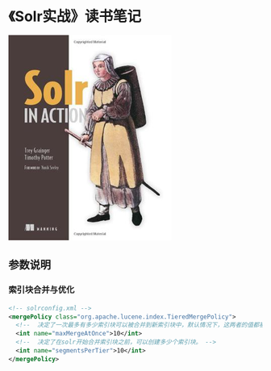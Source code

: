# 《Solr实战》读书笔记

![](assets/markdown-img-paste-20170905151702579.png)


## 参数说明

### 索引块合并与优化

```xml
<!-- solrconfig.xml -->
<mergePolicy class="org.apache.lucene.index.TieredMergePolicy">
  <!--  决定了一次最多有多少索引块可以被合并到新索引块中，默认情况下，这两者的值都被设为10。-->
  <int name="maxMergeAtOnce">10</int>
  <!--  决定了在solr开始合并索引块之前，可以创建多少个索引块。 -->
  <int name="segmentsPerTier">10</int>
</mergePolicy>
```
